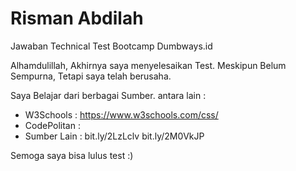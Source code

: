 # Risman Abdilah
Jawaban Technical Test Bootcamp Dumbways.id

Alhamdulillah, Akhirnya saya menyelesaikan Test. Meskipun Belum Sempurna, Tetapi saya telah berusaha.

Saya Belajar dari berbagai Sumber. antara lain :
- W3Schools : https://www.w3schools.com/css/
- CodePolitan : 
- Sumber Lain : 
bit.ly/2LzLclv
bit.ly/2M0VkJP

Semoga saya bisa lulus test :)
